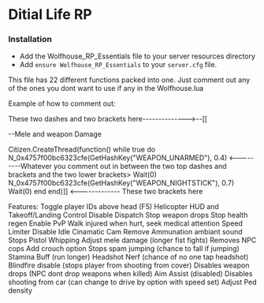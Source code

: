 # Ditial Life RP


### Installation
- Add the Wolfhouse_RP_Essentials file to your server resources directory
- Add `ensure Wolfhouse_RP_Essentials` to your `server.cfg` file.

This file has 22 different functions packed into one. Just comment out any of the ones you dont want to use if any in the Wolfhouse.lua

Example of how to comment out:

These two dashes and two brackets here-------------->--[[

--Mele and weapon Damage

Citizen.CreateThread(function()
  while true do
N_0x4757f00bc6323cfe(GetHashKey("WEAPON_UNARMED"), 0.4)              <---------Whatever you comment out in between the two top dashes and brackets and the two lower brackets>
    Wait(0)
    N_0x4757f00bc6323cfe(GetHashKey("WEAPON_NIGHTSTICK"), 0.7)
    Wait(0)
  end
end)]] <------------- These two brackets here

Features:
Toggle player IDs above head (F5)
Helicopter HUD and Takeoff/Landing Control
Disable Dispatch
Stop weapon drops
Stop health regen
Enable PvP
Walk injured when hurt, seek medical attention
Speed Limiter
Disable Idle Cinamatic Cam
Remove Ammunation ambiant sound
Stops Pistol Whipping
Adjust mele damage (longer fist fights)
Removes NPC cops
Add crouch option
Stops spam jumping (chance to fall if jumping)
Stamina Buff (run longer)
Headshot Nerf (chance of no one tap headshot)
Blindfire disable (stops player from shooting from cover)
Disables weapon drops (NPC dont drop weapons when killed)
Aim Assist (disabled)
Disables shooting from car (can change to drive by option with speed set)
Adjust Ped density
